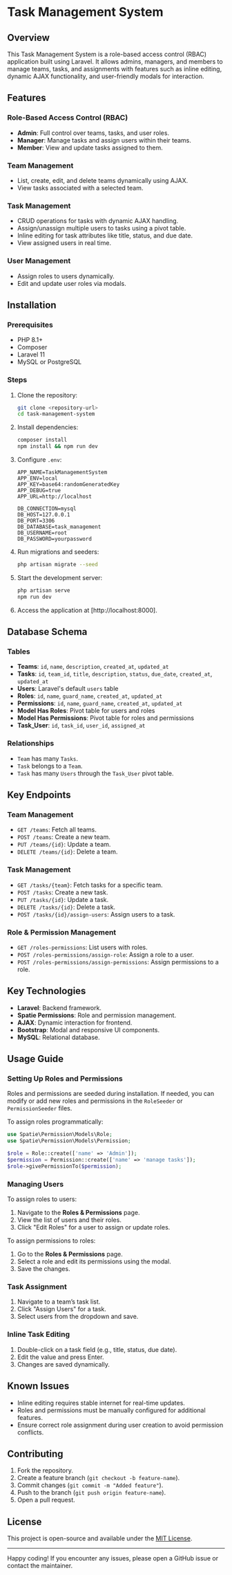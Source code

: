 # Task Management System

## Overview
This Task Management System is a role-based access control (RBAC) application built using Laravel. It allows admins, managers, and members to manage teams, tasks, and assignments with features such as inline editing, dynamic AJAX functionality, and user-friendly modals for interaction.

## Features

### Role-Based Access Control (RBAC)
- **Admin**: Full control over teams, tasks, and user roles.
- **Manager**: Manage tasks and assign users within their teams.
- **Member**: View and update tasks assigned to them.

### Team Management
- List, create, edit, and delete teams dynamically using AJAX.
- View tasks associated with a selected team.

### Task Management
- CRUD operations for tasks with dynamic AJAX handling.
- Assign/unassign multiple users to tasks using a pivot table.
- Inline editing for task attributes like title, status, and due date.
- View assigned users in real time.

### User Management
- Assign roles to users dynamically.
- Edit and update user roles via modals.

## Installation

### Prerequisites
- PHP 8.1+
- Composer
- Laravel 11
- MySQL or PostgreSQL

### Steps
1. Clone the repository:
   ```bash
   git clone <repository-url>
   cd task-management-system
   ```

2. Install dependencies:
   ```bash
   composer install
   npm install && npm run dev
   ```

3. Configure `.env`:
   ```env
   APP_NAME=TaskManagementSystem
   APP_ENV=local
   APP_KEY=base64:randomGeneratedKey
   APP_DEBUG=true
   APP_URL=http://localhost

   DB_CONNECTION=mysql
   DB_HOST=127.0.0.1
   DB_PORT=3306
   DB_DATABASE=task_management
   DB_USERNAME=root
   DB_PASSWORD=yourpassword
   ```

4. Run migrations and seeders:
   ```bash
   php artisan migrate --seed
   ```

5. Start the development server:
   ```bash
   php artisan serve
   npm run dev
   ```

6. Access the application at [http://localhost:8000].

## Database Schema

### Tables
- **Teams**: `id`, `name`, `description`, `created_at`, `updated_at`
- **Tasks**: `id`, `team_id`, `title`, `description`, `status`, `due_date`, `created_at`, `updated_at`
- **Users**: Laravel's default `users` table
- **Roles**: `id`, `name`, `guard_name`, `created_at`, `updated_at`
- **Permissions**: `id`, `name`, `guard_name`, `created_at`, `updated_at`
- **Model Has Roles**: Pivot table for users and roles
- **Model Has Permissions**: Pivot table for roles and permissions
- **Task_User**: `id`, `task_id`, `user_id`, `assigned_at`

### Relationships
- `Team` has many `Tasks`.
- `Task` belongs to a `Team`.
- `Task` has many `Users` through the `Task_User` pivot table.

## Key Endpoints

### Team Management
- `GET /teams`: Fetch all teams.
- `POST /teams`: Create a new team.
- `PUT /teams/{id}`: Update a team.
- `DELETE /teams/{id}`: Delete a team.

### Task Management
- `GET /tasks/{team}`: Fetch tasks for a specific team.
- `POST /tasks`: Create a new task.
- `PUT /tasks/{id}`: Update a task.
- `DELETE /tasks/{id}`: Delete a task.
- `POST /tasks/{id}/assign-users`: Assign users to a task.

### Role & Permission Management
- `GET /roles-permissions`: List users with roles.
- `POST /roles-permissions/assign-role`: Assign a role to a user.
- `POST /roles-permissions/assign-permissions`: Assign permissions to a role.

## Key Technologies
- **Laravel**: Backend framework.
- **Spatie Permissions**: Role and permission management.
- **AJAX**: Dynamic interaction for frontend.
- **Bootstrap**: Modal and responsive UI components.
- **MySQL**: Relational database.

## Usage Guide

### Setting Up Roles and Permissions
Roles and permissions are seeded during installation. If needed, you can modify or add new roles and permissions in the `RoleSeeder` or `PermissionSeeder` files.

To assign roles programmatically:
```php
use Spatie\Permission\Models\Role;
use Spatie\Permission\Models\Permission;

$role = Role::create(['name' => 'Admin']);
$permission = Permission::create(['name' => 'manage tasks']);
$role->givePermissionTo($permission);
```

### Managing Users
To assign roles to users:
1. Navigate to the **Roles & Permissions** page.
2. View the list of users and their roles.
3. Click "Edit Roles" for a user to assign or update roles.

To assign permissions to roles:
1. Go to the **Roles & Permissions** page.
2. Select a role and edit its permissions using the modal.
3. Save the changes.

### Task Assignment
1. Navigate to a team’s task list.
2. Click "Assign Users" for a task.
3. Select users from the dropdown and save.

### Inline Task Editing
1. Double-click on a task field (e.g., title, status, due date).
2. Edit the value and press Enter.
3. Changes are saved dynamically.

## Known Issues
- Inline editing requires stable internet for real-time updates.
- Roles and permissions must be manually configured for additional features.
- Ensure correct role assignment during user creation to avoid permission conflicts.

## Contributing
1. Fork the repository.
2. Create a feature branch (`git checkout -b feature-name`).
3. Commit changes (`git commit -m "Added feature"`).
4. Push to the branch (`git push origin feature-name`).
5. Open a pull request.

## License
This project is open-source and available under the [MIT License](LICENSE).

---

Happy coding! If you encounter any issues, please open a GitHub issue or contact the maintainer.

